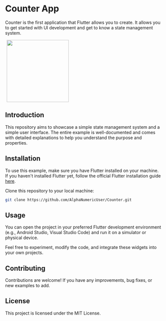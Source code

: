 # Counter App

Counter is the first application that Flutter allows you to create. It allows you to get started with UI development and get to know a state management system.

<p>
    <img src="./docs/sliver_app_bar.png" width="200"/ hspace="5"> 
</p>

## Introduction

This repository aims to showcase a simple state management system and a simple user interface. The entire example is well-documented and comes with detailed explanations to help you understand the purpose and properties.

## Installation

To use this example, make sure you have Flutter installed on your machine. If you haven't installed Flutter yet, follow the official Flutter installation guide [here](https://flutter.dev/docs/get-started/install).

Clone this repository to your local machine:

```bash
git clone https://github.com/AlphaNumericUser/Counter.git

```

## Usage
You can open the project in your preferred Flutter development environment (e.g., Android Studio, Visual Studio Code) and run it on a simulator or physical device.

Feel free to experiment, modify the code, and integrate these widgets into your own projects.

## Contributing
Contributions are welcome! If you have any improvements, bug fixes, or new examples to add.

## License
This project is licensed under the MIT License.
